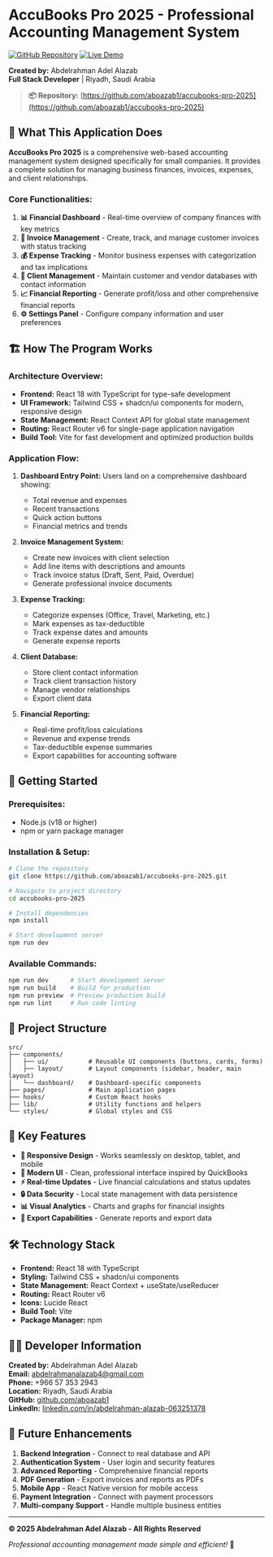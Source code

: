 # AccuBooks Pro 2025 - Professional Accounting Management System

[![GitHub Repository](https://img.shields.io/badge/GitHub-Repository-181717?style=for-the-badge&logo=github&logoColor=white)](https://github.com/aboazab1/accubooks-pro-2025)
[![Live Demo](https://img.shields.io/badge/Live-Demo-00C851?style=for-the-badge&logo=vercel&logoColor=white)](https://github.com/aboazab1/accubooks-pro-2025)

**Created by:** Abdelrahman Adel Alazab  
**Full Stack Developer** | Riyadh, Saudi Arabia

> **📦 Repository:** [https://github.com/aboazab1/accubooks-pro-2025](https://github.com/aboazab1/accubooks-pro-2025)

## 🎯 **What This Application Does**

**AccuBooks Pro 2025** is a comprehensive web-based accounting management system designed specifically for small companies. It provides a complete solution for managing business finances, invoices, expenses, and client relationships.

### **Core Functionalities:**

1. **📊 Financial Dashboard** - Real-time overview of company finances with key metrics
2. **🧾 Invoice Management** - Create, track, and manage customer invoices with status tracking
3. **💰 Expense Tracking** - Monitor business expenses with categorization and tax implications
4. **👥 Client Management** - Maintain customer and vendor databases with contact information
5. **📈 Financial Reporting** - Generate profit/loss and other comprehensive financial reports
6. **⚙️ Settings Panel** - Configure company information and user preferences

## 🏗️ **How The Program Works**

### **Architecture Overview:**
- **Frontend:** React 18 with TypeScript for type-safe development
- **UI Framework:** Tailwind CSS + shadcn/ui components for modern, responsive design
- **State Management:** React Context API for global state management
- **Routing:** React Router v6 for single-page application navigation
- **Build Tool:** Vite for fast development and optimized production builds

### **Application Flow:**

1. **Dashboard Entry Point:** Users land on a comprehensive dashboard showing:
   - Total revenue and expenses
   - Recent transactions
   - Quick action buttons
   - Financial metrics and trends

2. **Invoice Management System:**
   - Create new invoices with client selection
   - Add line items with descriptions and amounts
   - Track invoice status (Draft, Sent, Paid, Overdue)
   - Generate professional invoice documents

3. **Expense Tracking:**
   - Categorize expenses (Office, Travel, Marketing, etc.)
   - Mark expenses as tax-deductible
   - Track expense dates and amounts
   - Generate expense reports

4. **Client Database:**
   - Store client contact information
   - Track client transaction history
   - Manage vendor relationships
   - Export client data

5. **Financial Reporting:**
   - Real-time profit/loss calculations
   - Revenue and expense trends
   - Tax-deductible expense summaries
   - Export capabilities for accounting software

## 🚀 **Getting Started**

### **Prerequisites:**
- Node.js (v18 or higher)
- npm or yarn package manager

### **Installation & Setup:**

```bash
# Clone the repository
git clone https://github.com/aboazab1/accubooks-pro-2025.git

# Navigate to project directory
cd accubooks-pro-2025

# Install dependencies
npm install

# Start development server
npm run dev
```

### **Available Commands:**

```bash
npm run dev      # Start development server
npm run build    # Build for production
npm run preview  # Preview production build
npm run lint     # Run code linting
```

## 📁 **Project Structure**

```
src/
├── components/
│   ├── ui/           # Reusable UI components (buttons, cards, forms)
│   ├── layout/       # Layout components (sidebar, header, main layout)
│   └── dashboard/    # Dashboard-specific components
├── pages/            # Main application pages
├── hooks/            # Custom React hooks
├── lib/              # Utility functions and helpers
└── styles/           # Global styles and CSS
```

## 🎨 **Key Features**

- **📱 Responsive Design** - Works seamlessly on desktop, tablet, and mobile
- **🎨 Modern UI** - Clean, professional interface inspired by QuickBooks
- **⚡ Real-time Updates** - Live financial calculations and status updates
- **🔒 Data Security** - Local state management with data persistence
- **📊 Visual Analytics** - Charts and graphs for financial insights
- **🔄 Export Capabilities** - Generate reports and export data

## 🛠️ **Technology Stack**

- **Frontend:** React 18 with TypeScript
- **Styling:** Tailwind CSS + shadcn/ui components
- **State Management:** React Context + useState/useReducer
- **Routing:** React Router v6
- **Icons:** Lucide React
- **Build Tool:** Vite
- **Package Manager:** npm

## 👨‍💻 **Developer Information**

**Created by:** Abdelrahman Adel Alazab  
**Email:** abdelrahmanalazab4@gmail.com  
**Phone:** +966 57 353 2943  
**Location:** Riyadh, Saudi Arabia  
**GitHub:** [github.com/aboazab1](https://github.com/aboazab1)  
**LinkedIn:** [linkedin.com/in/abdelrahman-alazab-063251378](https://www.linkedin.com/in/abdelrahman-alazab-063251378)

## 🚀 **Future Enhancements**

1. **Backend Integration** - Connect to real database and API
2. **Authentication System** - User login and security features
3. **Advanced Reporting** - Comprehensive financial reports
4. **PDF Generation** - Export invoices and reports as PDFs
5. **Mobile App** - React Native version for mobile access
6. **Payment Integration** - Connect with payment processors
7. **Multi-company Support** - Handle multiple business entities

---

**© 2025 Abdelrahman Adel Alazab - All Rights Reserved**

*Professional accounting management made simple and efficient!* 🎯
